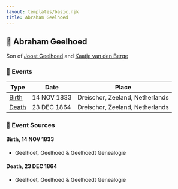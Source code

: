 ```yaml
---
layout: templates/basic.njk
title: Abraham Geelhoed
---
```

## 🔵 Abraham Geelhoed

Son of [Joost Geelhoed](/people/7/72031888) and [Kaatje van den Berge](/people/3/32271874)

### 📆 Events

Type | Date | Place
------ | ------ | ------
[Birth](#event-event-2) | 14 NOV 1833 | Dreischor, Zeeland, Netherlands
[Death](#event-event-3) | 23 DEC 1864 | Dreischor, Zeeland, Netherlands

### 📰 Event Sources

#### <a id="event-event-2"></a> Birth, 14 NOV 1833
* Geelhoet, Geelhoed & Geelhoedt Genealogie

#### <a id="event-event-3"></a> Death, 23 DEC 1864
* Geelhoet, Geelhoed & Geelhoedt Genealogie